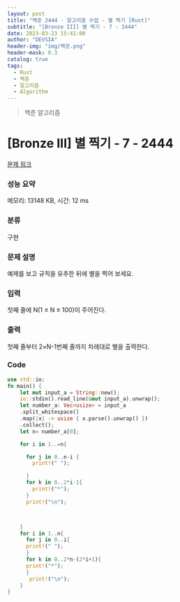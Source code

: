 ```yaml
---
layout: post
title: "백준 2444 - 알고리즘 수업 - 별 찍기 [Rust]"
subtitle: "[Bronze III] 별 찍기 - 7 - 2444"
date: 2023-03-23 15:41:00
author: "DEVSIA"
header-img: "img/백준.png"
header-mask: 0.3
catalog: true
tags:
  - Rust
  - 백준
  - 알고리즘
  - Algorithm
---
```


> 백준 알고리즘

# [Bronze III] 별 찍기 - 7 - 2444

[문제 링크](https://www.acmicpc.net/problem/2444)

### 성능 요약

메모리: 13148 KB, 시간: 12 ms

### 분류

구현

### 문제 설명

<p>예제를 보고 규칙을 유추한 뒤에 별을 찍어 보세요.</p>

### 입력

 <p>첫째 줄에 N(1 ≤ N ≤ 100)이 주어진다.</p>

### 출력

 <p>첫째 줄부터 2×N-1번째 줄까지 차례대로 별을 출력한다.</p>

### Code

```rs
use std::io;
fn main() {
    let mut input_a = String::new();
    io::stdin().read_line(&mut input_a).unwrap();
    let number_a: Vec<usize> = input_a
    .split_whitespace()
    .map(|x| -> usize { x.parse().unwrap() })
    .collect();
    let n= number_a[0];

    for i in 1..=n{

      for j in 0..n-i {
        print!(" ");

      }
      for k in 0..2*i-1{
        print!("*");
      }
      print!("\n");



    }
    for i in 1..n{
      for j in 0..i{
      print!(" ");
      }
      for k in 0..2*n-(2*i+1){
      print!("*");
      }
       print!("\n");
    }
}
```
